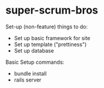 # super-scrum-bros

Set-up (non-feature) things to do:
- Set up basic framework for site
- Set up template ("prettiness")
- Set up database


Basic Setup commands:
- bundle install
- rails server
